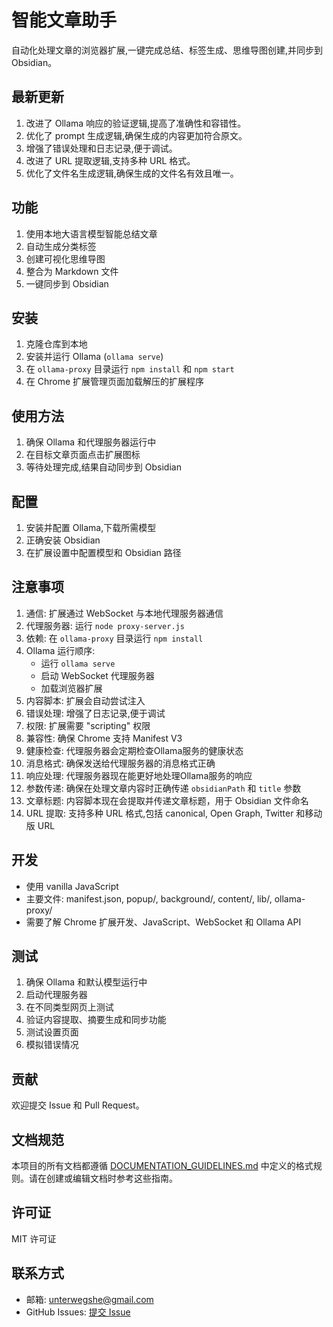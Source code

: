 # 智能文章助手

自动化处理文章的浏览器扩展,一键完成总结、标签生成、思维导图创建,并同步到 Obsidian。

## 最新更新

1. 改进了 Ollama 响应的验证逻辑,提高了准确性和容错性。
2. 优化了 prompt 生成逻辑,确保生成的内容更加符合原文。
3. 增强了错误处理和日志记录,便于调试。
4. 改进了 URL 提取逻辑,支持多种 URL 格式。
5. 优化了文件名生成逻辑,确保生成的文件名有效且唯一。

## 功能

1. 使用本地大语言模型智能总结文章
2. 自动生成分类标签
3. 创建可视化思维导图
4. 整合为 Markdown 文件
5. 一键同步到 Obsidian

## 安装

1. 克隆仓库到本地
2. 安装并运行 Ollama (`ollama serve`)
3. 在 `ollama-proxy` 目录运行 `npm install` 和 `npm start`
4. 在 Chrome 扩展管理页面加载解压的扩展程序

## 使用方法

1. 确保 Ollama 和代理服务器运行中
2. 在目标文章页面点击扩展图标
3. 等待处理完成,结果自动同步到 Obsidian

## 配置

1. 安装并配置 Ollama,下载所需模型
2. 正确安装 Obsidian
3. 在扩展设置中配置模型和 Obsidian 路径

## 注意事项

1. 通信: 扩展通过 WebSocket 与本地代理服务器通信
2. 代理服务器: 运行 `node proxy-server.js`
3. 依赖: 在 `ollama-proxy` 目录运行 `npm install`
4. Ollama 运行顺序:
   - 运行 `ollama serve`
   - 启动 WebSocket 代理服务器
   - 加载浏览器扩展
5. 内容脚本: 扩展会自动尝试注入
6. 错误处理: 增强了日志记录,便于调试
7. 权限: 扩展需要 "scripting" 权限
8. 兼容性: 确保 Chrome 支持 Manifest V3
9. 健康检查: 代理服务器会定期检查Ollama服务的健康状态
10. 消息格式: 确保发送给代理服务器的消息格式正确
11. 响应处理: 代理服务器现在能更好地处理Ollama服务的响应
12. 参数传递: 确保在处理文章内容时正确传递 `obsidianPath` 和 `title` 参数
13. 文章标题: 内容脚本现在会提取并传递文章标题，用于 Obsidian 文件命名
14. URL 提取: 支持多种 URL 格式,包括 canonical, Open Graph, Twitter 和移动版 URL

## 开发

- 使用 vanilla JavaScript
- 主要文件: manifest.json, popup/, background/, content/, lib/, ollama-proxy/
- 需要了解 Chrome 扩展开发、JavaScript、WebSocket 和 Ollama API

## 测试

1. 确保 Ollama 和默认模型运行中
2. 启动代理服务器
3. 在不同类型网页上测试
4. 验证内容提取、摘要生成和同步功能
5. 测试设置页面
6. 模拟错误情况

## 贡献

欢迎提交 Issue 和 Pull Request。

## 文档规范

本项目的所有文档都遵循 [DOCUMENTATION_GUIDELINES.md](./DOCUMENTATION_GUIDELINES.md) 中定义的格式规则。请在创建或编辑文档时参考这些指南。

## 许可证

MIT 许可证

## 联系方式

- 邮箱: <unterwegshe@gmail.com>
- GitHub Issues: [提交 Issue](https://github.com/yourusername/smart-article-assistant/issues)
